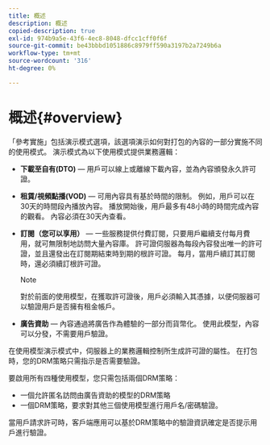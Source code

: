 ```yaml
---
title: 概述
description: 概述
copied-description: true
exl-id: 974b9a5e-43f6-4ec8-8048-dfcc1cff0f6f
source-git-commit: be43bbbd1051886c8979ff590a3197b2a7249b6a
workflow-type: tm+mt
source-wordcount: '316'
ht-degree: 0%

---
```


# 概述{#overview}

「參考實施」包括演示模式選項，該選項演示如何對打包的內容的一部分實施不同的使用模式。 演示模式為以下使用模式提供業務邏輯：

* **下載至自有(DTO)**  — 用戶可以線上或離線下載內容，並為內容頒發永久許可證。
* **租賃/視頻點播(VOD)**  — 可用內容具有基於時間的限制。 例如，用戶可以在30天的時間段內播放內容。 播放開始後，用戶最多有48小時的時間完成內容的觀看。 內容必須在30天內查看。
* **訂閱（您可以享用）**  — 一些服務提供付費訂閱，只要用戶繼續支付每月費用，就可無限制地訪問大量內容庫。 許可證伺服器為每段內容發出唯一的許可證，並且還發出在訂閱期結束時到期的根許可證。 每月，當用戶續訂其訂閱時，還必須續訂根許可證。

   >[!NOTE]
   >
   >對於前面的使用模型，在獲取許可證後，用戶必須輸入其憑據，以便伺服器可以驗證用戶是否擁有租金帳戶。

* **廣告資助**  — 內容通過將廣告作為體驗的一部分而貨幣化。 使用此模型，內容可以分發，不需要用戶驗證。

在使用模型演示模式中，伺服器上的業務邏輯控制所生成許可證的屬性。 在打包時，您的DRM策略只需指示是否需要驗證。

要啟用所有四種使用模型，您只需包括兩個DRM策略：

* 一個允許匿名訪問由廣告資助的模型的DRM策略
* 一個DRM策略，要求對其他三個使用模型進行用戶名/密碼驗證。

當用戶請求許可時，客戶端應用可以基於DRM策略中的驗證資訊確定是否提示用戶進行驗證。
